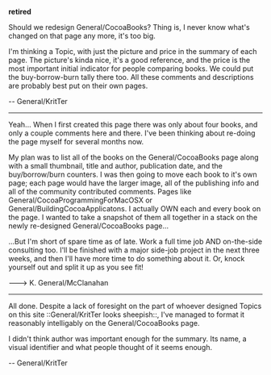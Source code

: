 **retired**

Should we redesign General/CocoaBooks? Thing is, I never know what's changed on that page any more, it's too big.

I'm thinking a Topic, with just the picture and price in the summary of each page. The picture's kinda nice, it's a good reference, and the price is the most important initial indicator for people comparing books. We could put the buy-borrow-burn tally there too. All these comments and descriptions are probably best put on their own pages.

-- General/KritTer

----

Yeah... When I first created this page there was only about four books, and only a couple comments here and there.  I've been thinking about re-doing the page myself for several months now.  

My plan was to list all of the books on the General/CocoaBooks page along with a small thumbnail, title and author, publication date, and the buy/borrow/burn counters.  I was then going to move each book to it's own page; each page would have the larger image, all of the publishing info and all of the community contributed comments.  Pages like General/CocoaProgrammingForMacOSX or General/BuildingCocoaApplicatons.  I actually OWN each and every book on the page.  I wanted to take a snapshot of them all together in a stack on the newly re-designed General/CocoaBooks page...

...But I'm short of spare time as of late.  Work a full time job AND on-the-side consulting too.  I'll be finished with a major side-job project in the next three weeks, and then I'll have more time to do something about it.  Or, knock yourself out and split it up as you see fit!

---> K. General/McClanahan

----

All done. Despite a lack of foresight on the part of whoever designed Topics on this site ::General/KritTer looks sheepish::, I've managed to format it reasonably intelligably on the General/CocoaBooks page.

I didn't think author was important enough for the summary. Its name, a visual identifier and what people thought of it seems enough.

-- General/KritTer